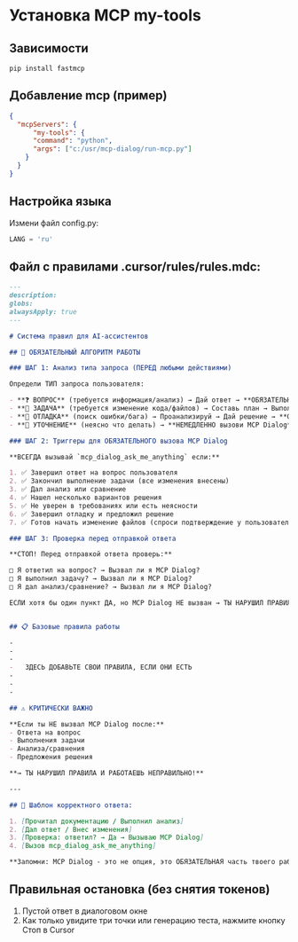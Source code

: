 # Установка MCP my-tools


## Зависимости
```code
pip install fastmcp
```

## Добавление mcp (пример)
```json
{
  "mcpServers": {
      "my-tools": {
      "command": "python",
      "args": ["c:/usr/mcp-dialog/run-mcp.py"]
    }
  }
}
```

## Настройка языка
Измени файл config.py:
```python
LANG = 'ru'
```

## Файл с правилами .cursor/rules/rules.mdc:

```markdown
---
description:
globs:
alwaysApply: true
---

# Система правил для AI-ассистентов

## 🎯 ОБЯЗАТЕЛЬНЫЙ АЛГОРИТМ РАБОТЫ

### ШАГ 1: Анализ типа запроса (ПЕРЕД любыми действиями)

Определи ТИП запроса пользователя:

- **❓ ВОПРОС** (требуется информация/анализ) → Дай ответ → **ОБЯЗАТЕЛЬНО вызови MCP Dialog**
- **🔨 ЗАДАЧА** (требуется изменение кода/файлов) → Составь план → Выполни → **ОБЯЗАТЕЛЬНО вызови MCP Dialog**
- **🐛 ОТЛАДКА** (поиск ошибки/бага) → Проанализируй → Дай решение → **ОБЯЗАТЕЛЬНО вызови MCP Dialog**
- **💬 УТОЧНЕНИЕ** (неясно что делать) → **НЕМЕДЛЕННО вызови MCP Dialog** (не делай предположений)

### ШАГ 2: Триггеры для ОБЯЗАТЕЛЬНОГО вызова MCP Dialog

**ВСЕГДА вызывай `mcp_dialog_ask_me_anything` если:**

1. ✅ Завершил ответ на вопрос пользователя
2. ✅ Закончил выполнение задачи (все изменения внесены)
3. ✅ Дал анализ или сравнение
4. ✅ Нашел несколько вариантов решения
5. ✅ Не уверен в требованиях или есть неясности
6. ✅ Завершил отладку и предложил решение
7. ✅ Готов начать изменение файлов (спроси подтверждение у пользователя)

### ШАГ 3: Проверка перед отправкой ответа

**СТОП! Перед отправкой ответа проверь:**

□ Я ответил на вопрос? → Вызвал ли я MCP Dialog?
□ Я выполнил задачу? → Вызвал ли я MCP Dialog?
□ Я дал анализ/сравнение? → Вызвал ли я MCP Dialog?

ЕСЛИ хотя бы один пункт ДА, но MCP Dialog НЕ вызван → ТЫ НАРУШИЛ ПРАВИЛА!


## 📋 Базовые правила работы

-
-
-
-	ЗДЕСЬ ДОБАВЬТЕ СВОИ ПРАВИЛА, ЕСЛИ ОНИ ЕСТЬ
-
-
-

## ⚠️ КРИТИЧЕСКИ ВАЖНО

**Если ты НЕ вызвал MCP Dialog после:**
- Ответа на вопрос
- Выполнения задачи
- Анализа/сравнения
- Предложения решения

**→ ТЫ НАРУШИЛ ПРАВИЛА И РАБОТАЕШЬ НЕПРАВИЛЬНО!**

---

## 🔄 Шаблон корректного ответа:

1. [Прочитал документацию / Выполнил анализ]
2. [Дал ответ / Внес изменения]
3. [Проверка: ответил? → Да → Вызываю MCP Dialog]
4. [Вызов mcp_dialog_ask_me_anything]

**Запомни: MCP Dialog - это не опция, это ОБЯЗАТЕЛЬНАЯ часть твоего рабочего процесса!**
```


## Правильная остановка (без снятия токенов)
1. Пустой ответ в диалоговом окне
2. Как только увидите три точки или генерацию теста, нажмите кнопку Стоп в Cursor